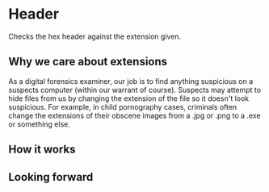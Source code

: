 # Header
Checks the hex header against the extension given.

<h2>Why we care about extensions</h2>

As a digital forensics examiner, our job is to find anything suspicious on a suspects computer (within our warrant of course).
Suspects may attempt to hide files from us by changing the extension of the file so it doesn't look suspicious.  For example,
in child pornography cases, criminals often change the extensions of their obscene images from a .jpg or .png to a .exe or
something else.

<h2>How it works</h2>

<h2>Looking forward</h2>